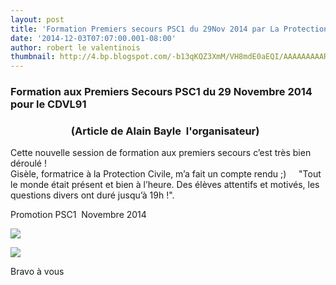 ```yaml
---
layout: post
title: 'Formation Premiers secours PSC1 du 29Nov 2014 par La Protection Civile '
date: '2014-12-03T07:07:00.001-08:00'
author: robert le valentinois
thumbnail: http://4.bp.blogspot.com/-b13qKQZ3XmM/VH8mdE0aEQI/AAAAAAAAAR4/fWe6owJiZBA/s72-c/BILD2173%2B(1).JPG
---
```

### Formation aux Premiers Secours PSC1 du 29 Novembre 2014&nbsp; pour le CDVL91

### &nbsp;&nbsp;&nbsp;&nbsp;&nbsp;&nbsp;&nbsp;&nbsp;&nbsp;&nbsp;&nbsp;&nbsp;&nbsp;&nbsp;&nbsp;&nbsp;&nbsp;&nbsp;&nbsp;&nbsp;&nbsp;&nbsp;&nbsp;&nbsp; **(**Article de Alain Bayle&nbsp; l'organisateur**)**

Cette nouvelle session de formation aux premiers secours c’est très bien déroulé&nbsp;!&nbsp;  
Gisèle, formatrice à la Protection Civile, m’a fait un compte rendu&nbsp;;)&nbsp;&nbsp;&nbsp;&nbsp; "Tout le monde était présent et bien à l’heure. Des élèves attentifs et motivés, les questions divers ont duré jusqu’à 19h&nbsp;!".

  

Promotion PSC1&nbsp; Novembre 2014

[![](http://4.bp.blogspot.com/-b13qKQZ3XmM/VH8mdE0aEQI/AAAAAAAAAR4/fWe6owJiZBA/s1600/BILD2173%2B(1).JPG)](http://4.bp.blogspot.com/-b13qKQZ3XmM/VH8mdE0aEQI/AAAAAAAAAR4/fWe6owJiZBA/s1600/BILD2173%2B(1).JPG)
  

[![](http://1.bp.blogspot.com/-rvdCAGf5kRg/VH8mhq4sNeI/AAAAAAAAASA/Id2upd-UVNo/s1600/BILD2174%2B(1).JPG)](http://1.bp.blogspot.com/-rvdCAGf5kRg/VH8mhq4sNeI/AAAAAAAAASA/Id2upd-UVNo/s1600/BILD2174%2B(1).JPG)
  

  

Bravo à vous&nbsp;

  

  

  

  

